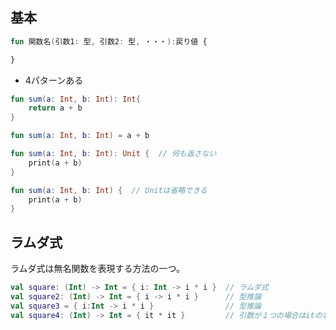 ## 基本
``` kotlin
fun 関数名(引数1: 型, 引数2: 型, ・・・):戻り値 {

}
```
- 4パターンある
``` kotlin
fun sum(a: Int, b: Int): Int{
    return a + b
}

fun sum(a: Int, b: Int) = a + b

fun sum(a: Int, b: Int): Unit {  // 何も返さない
    print(a + b)
}

fun sum(a: Int, b: Int) {  // Unitは省略できる
    print(a + b)
}
```

## ラムダ式
ラムダ式は無名関数を表現する方法の一つ。<br>
``` kotlin
val square: (Int) -> Int = { i: Int -> i * i }  // ラムダ式
val square2: (Int) -> Int = { i -> i * i }      // 型推論
val square3 = { i:Int -> i * i }                // 型推論
val square4: (Int) -> Int = { it * it }         // 引数が１つの場合はitの名で変数が使える
 ```
